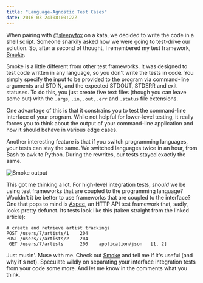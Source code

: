 ```yaml
---
title: "Language-Agnostic Test Cases"
date: 2016-03-24T08:00:22Z
---
```


When pairing with [@sleepyfox][] on a kata, we decided to write the code in a shell script. Someone snarkily asked how we were going to test-drive our solution. So, after a second of thought, I remembered my test framework, [Smoke][].

Smoke is a little different from other test frameworks. It was designed to test code written in any language, so you don't write the tests in code. You simply specify the input to be provided to the program via command-line arguments and STDIN, and the expected STDOUT, STDERR and exit statuses. To do this, you just create five text files (though you can leave some out) with the `.args`, `.in`, `.out`, `.err` and `.status` file extensions.

<!--more-->

One advantage of this is that it constrains you to test the command-line interface of your program. While not helpful for lower-level testing, it really forces you to think about the output of your command-line application and how it should behave in various edge cases.

Another interesting feature is that if you switch programming languages, your tests can stay the same. We switched languages twice in an hour, from Bash to awk to Python. During the rewrites, our tests stayed exactly the same.

![Smoke output](http://assets.monospacedmonologues.com/2016-03-24+-+smoke.png)

This got me thinking a lot. For high-level integration tests, *should* we be using test frameworks that are coupled to the programming language? Wouldn't it be better to use frameworks that are coupled to the interface? One that pops to mind is [Aspec][], an HTTP API test framework that, sadly, looks pretty defunct. Its tests look like this (taken straight from the linked article):

    # create and retrieve artist trackings
    POST /users/7/artists/1    204
    POST /users/7/artists/2    204
     GET /users/7/artists      200    application/json   [1, 2]

Just musin'. Muse with me. Check out [Smoke][] and tell me if it's useful (and why it's not). Speculate wildly on separating your interface integration tests from your code some more. And let me know in the comments what you think.

[@sleepyfox]: https://twitter.com/sleepyfox
[Smoke]: https://github.com/SamirTalwar/Smoke
[Aspec]: http://devblog.songkick.com/2012/12/06/introducing-aspec-a-black-box-api-testing-dsl/
